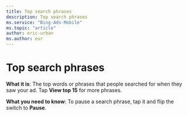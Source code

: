 ```yaml
---
title: Top search phrases
description: Top search phrases
ms.service: "Bing-Ads-Mobile"
ms.topic: "article"
author: eric-urban
ms.author: eur
---
```


# Top search phrases

**What it is**: The top words or phrases that people searched for when they saw your ad. Tap **View top 15** for more phrases.

**What you need to know**: To pause a search phrase, tap it and flip the switch to **Pause**.


